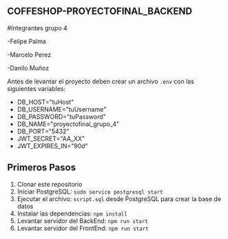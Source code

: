 ## COFFESHOP-PROYECTOFINAL_BACKEND

#Integrantes grupo 4

  -Felipe Palma

  -Marcelo Perez

  -Danilo Muñoz

Antes de levantar el proyecto deben crear un archivo ```.env``` con las siguientes variables:
- DB_HOST="tuHost"
- DB_USERNAME="tuUsername"
- DB_PASSWORD="tuPassword"
- DB_NAME="proyectofinal_grupo_4"
- DB_PORT="5432"
- JWT_SECRET="AA_XX"
- JWT_EXPIRES_IN="90d"
## Primeros Pasos
1. Clonar este repositorio 
2. Iniciar PostgreSQL: ```sudo service postgresql start```
3. Ejecutar el archivo: ```script.sql``` desde PostgreSQL para crear la base de datos
4. Instalar las dependencias: ```npm install```
5. Levantar servidor del BackEnd: ```npm run start```
6. Levantar servidor del FrontEnd: ```npm run start```
